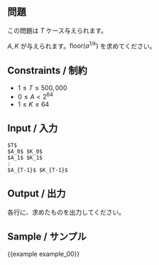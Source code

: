 問題
---------

この問題は $T$ ケース与えられます。

$A, K$ が与えられます。$\textrm{floor}(a^{1/k})$ を求めてください。

Constraints / 制約
---------

- $1 \leq T \leq 500,000$
- $0 \leq A < 2^{64}$
- $1 \leq K \leq 64$

Input / 入力
---------

```
$T$
$A_0$ $K_0$
$A_1$ $K_1$
:
$A_{T-1}$ $K_{T-1}$
```

Output / 出力
---------

各行に、求めたものを出力してください。

Sample / サンプル
---------

{{example example_00}}
